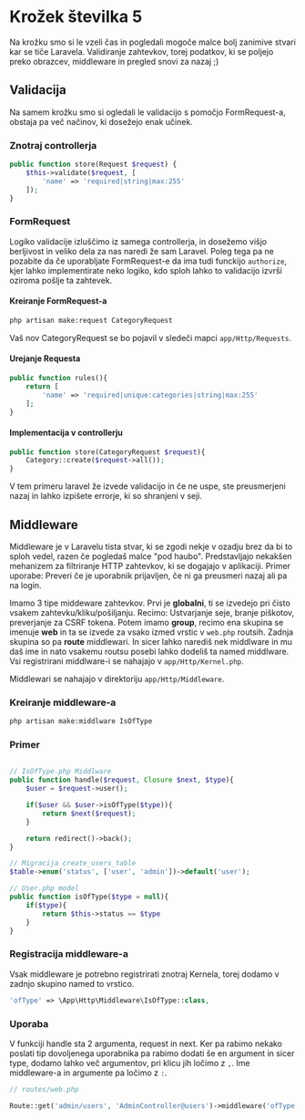 # Krožek številka 5

Na krožku smo si le vzeli čas in pogledali mogoče malce bolj zanimive stvari kar se tiče Laravela. Validiranje zahtevkov, torej podatkov, ki se poljejo preko obrazcev, middleware in pregled snovi za nazaj ;)

## Validacija

Na samem krožku smo si ogledali le validacijo s pomočjo FormRequest-a, obstaja pa več načinov, ki dosežejo enak učinek.

### Znotraj controllerja

```php
public function store(Request $request) {
	$this->validate($request, [
		'name' => 'required|string|max:255'
	]);
}
```

### FormRequest

Logiko validacije izluščimo iz samega controllerja, in dosežemo višjo berljivost in veliko dela za nas naredi že sam Laravel. Poleg tega pa ne pozabite da če uporabljate FormRequest-e da ima tudi funckijo `authorize`, kjer lahko implementirate neko logiko, kdo sploh lahko to validacijo izvrši oziroma pošlje ta zahtevek.

#### Kreiranje FormRequest-a

```bash
php artisan make:request CategoryRequest
```

Vaš nov CategoryRequest se bo pojavil v sledeči mapci `app/Http/Requests`.

#### Urejanje Requesta

```php
public function rules(){
	return [
		'name' => 'required|unique:categories|string|max:255'
	];
}
```

#### Implementacija v controllerju

```php
public function store(CategoryRequest $request){
	Category::create($request->all());
}
```

V tem primeru laravel že izvede validacijo in če ne uspe, ste preusmerjeni nazaj in lahko izpišete errorje, ki so shranjeni v seji.

## Middleware

Middleware je v Laravelu tista stvar, ki se zgodi nekje v ozadju brez da bi to sploh vedel, razen če pogledaš malce "pod haubo". Predstavljajo nekakšen mehanizem za filtriranje HTTP zahtevkov, ki se dogajajo v aplikaciji. Primer uporabe: Preveri če je uporabnik prijavljen, če ni ga preusmeri nazaj ali pa na login.

Imamo 3 tipe middeware zahtevkov. Prvi je **globalni**, ti se izvedejo pri čisto vsakem zahtevku/kliku/pošiljanju. Recimo: Ustvarjanje seje, branje piškotov, preverjanje za CSRF tokena. Potem imamo **group**, recimo ena skupina se imenuje **web** in ta se izvede za vsako izmed vrstic v `web.php` routsih. Zadnja skupina so pa **route** middlewari. In sicer lahko narediš nek middlware in mu daš ime in nato vsakemu routsu posebi lahko dodeliš ta named middlware. Vsi registrirani middlware-i se nahajajo v `app/Http/Kernel.php`.

Middlewari se nahajajo v direktoriju `app/Http/Middleware`.

### Kreiranje middleware-a

```bash
php artisan make:middlware IsOfType
```

### Primer

```php

// IsOfType.php Middlware
public function handle($request, Closure $next, $type){
	$user = $request->user();

	if($user && $user->isOfType($type)){
		return $next($request);
	}

	return redirect()->back();
}

// Migracija create_users_table
$table->enum('status', ['user', 'admin'])->default('user');

// User.php model
public function isOfType($type = null){
	if($type){
		return $this->status == $type
	}
}
```

### Registracija middleware-a

Vsak middleware je potrebno registrirati znotraj Kernela, torej dodamo v zadnjo skupino named to vrstico.

```php
'ofType' => \App\Http\Middleware\IsOfType::class,
```

### Uporaba

V funkciji handle sta 2 argumenta, request in next. Ker pa rabimo nekako poslati tip dovoljenega uporabnika pa rabimo dodati še en argument in sicer type, dodamo lahko več argumentov, pri klicu jih ločimo z `,`. Ime middleware-a in argumente pa ločimo z `:`.

```php
// routes/web.php

Route::get('admin/users', 'AdminController@users')->middleware('ofType:admin');
```
